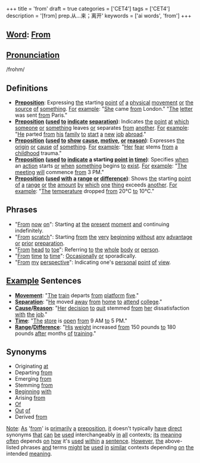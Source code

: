 +++
title = 'from'
draft = true
categories = ['CET4']
tags = ['CET4']
description = '[frɔm] prep.从…来；离开'
keywords = ['ai words', 'from']
+++

## [Word](/post/word/): [From](/post/from/)

## [Pronunciation](/post/pronunciation/)
/frohm/

## Definitions
- **[Preposition](/post/preposition/)**: Expressing [the](/post/the/) starting [point](/post/point/) [of](/post/of/) [a](/post/a/) [physical](/post/physical/) [movement](/post/movement/) [or](/post/or/) [the](/post/the/) [source](/post/source/) [of](/post/of/) [something](/post/something/). [For](/post/for/) [example](/post/example/): "[She](/post/she/) came [from](/post/from/) London." "[The](/post/the/) [letter](/post/letter/) was sent [from](/post/from/) Paris."
- **[Preposition](/post/preposition/) ([used](/post/used/) [to](/post/to/) [indicate](/post/indicate/) [separation](/post/separation/))**: Indicates [the](/post/the/) [point](/post/point/) [at](/post/at/) [which](/post/which/) [someone](/post/someone/) [or](/post/or/) [something](/post/something/) leaves [or](/post/or/) separates [from](/post/from/) [another](/post/another/). [For](/post/for/) [example](/post/example/): "[He](/post/he/) parted [from](/post/from/) [his](/post/his/) [family](/post/family/) [to](/post/to/) [start](/post/start/) [a](/post/a/) [new](/post/new/) [job](/post/job/) [abroad](/post/abroad/)."
- **[Preposition](/post/preposition/) ([used](/post/used/) [to](/post/to/) [show](/post/show/) [cause](/post/cause/), [motive](/post/motive/), [or](/post/or/) [reason](/post/reason/))**: Expresses [the](/post/the/) [origin](/post/origin/) [or](/post/or/) [cause](/post/cause/) [of](/post/of/) [something](/post/something/). [For](/post/for/) [example](/post/example/): "[Her](/post/her/) [fear](/post/fear/) stems [from](/post/from/) [a](/post/a/) [childhood](/post/childhood/) trauma."
- **[Preposition](/post/preposition/) ([used](/post/used/) [to](/post/to/) [indicate](/post/indicate/) [a](/post/a/) starting [point](/post/point/) [in](/post/in/) [time](/post/time/))**: Specifies [when](/post/when/) an [action](/post/action/) starts [or](/post/or/) [when](/post/when/) [something](/post/something/) begins [to](/post/to/) [exist](/post/exist/). [For](/post/for/) [example](/post/example/): "[The](/post/the/) [meeting](/post/meeting/) [will](/post/will/) commence [from](/post/from/) 3 PM."
- **[Preposition](/post/preposition/) ([used](/post/used/) [with](/post/with/) [a](/post/a/) [range](/post/range/) [or](/post/or/) [difference](/post/difference/))**: Shows [the](/post/the/) starting [point](/post/point/) [of](/post/of/) [a](/post/a/) [range](/post/range/) [or](/post/or/) [the](/post/the/) [amount](/post/amount/) [by](/post/by/) [which](/post/which/) [one](/post/one/) [thing](/post/thing/) exceeds [another](/post/another/). [For](/post/for/) [example](/post/example/): "[The](/post/the/) [temperature](/post/temperature/) dropped [from](/post/from/) 20°C [to](/post/to/) 10°C."

## Phrases
- "[From](/post/from/) [now](/post/now/) [on](/post/on/)": Starting [at](/post/at/) [the](/post/the/) [present](/post/present/) [moment](/post/moment/) [and](/post/and/) continuing indefinitely.
- "[From](/post/from/) [scratch](/post/scratch/)": Starting [from](/post/from/) [the](/post/the/) [very](/post/very/) [beginning](/post/beginning/) [without](/post/without/) [any](/post/any/) [advantage](/post/advantage/) [or](/post/or/) [prior](/post/prior/) [preparation](/post/preparation/).
- "[From](/post/from/) [head](/post/head/) [to](/post/to/) [toe](/post/toe/)": Referring [to](/post/to/) [the](/post/the/) [whole](/post/whole/) [body](/post/body/) [or](/post/or/) [person](/post/person/).
- "[From](/post/from/) [time](/post/time/) [to](/post/to/) [time](/post/time/)": [Occasionally](/post/occasionally/) [or](/post/or/) sporadically.
- "[From](/post/from/) [my](/post/my/) [perspective](/post/perspective/)": Indicating one's [personal](/post/personal/) [point](/post/point/) [of](/post/of/) [view](/post/view/).

## [Example](/post/example/) Sentences
- **[Movement](/post/movement/)**: "[The](/post/the/) [train](/post/train/) departs [from](/post/from/) [platform](/post/platform/) [five](/post/five/)."
- **[Separation](/post/separation/)**: "[He](/post/he/) moved [away](/post/away/) [from](/post/from/) [home](/post/home/) [to](/post/to/) [attend](/post/attend/) [college](/post/college/)."
- **[Cause](/post/cause/)/[Reason](/post/reason/)**: "[Her](/post/her/) [decision](/post/decision/) [to](/post/to/) [quit](/post/quit/) stemmed [from](/post/from/) [her](/post/her/) dissatisfaction [with](/post/with/) [the](/post/the/) [job](/post/job/)."
- **[Time](/post/time/)**: "[The](/post/the/) [store](/post/store/) is [open](/post/open/) [from](/post/from/) 9 AM [to](/post/to/) 5 PM."
- **[Range](/post/range/)/[Difference](/post/difference/)**: "[His](/post/his/) [weight](/post/weight/) increased [from](/post/from/) 150 pounds [to](/post/to/) 180 pounds [after](/post/after/) months [of](/post/of/) [training](/post/training/)."

## Synonyms
- Originating [at](/post/at/)
- Departing [from](/post/from/)
- Emerging [from](/post/from/)
- Stemming [from](/post/from/)
- [Beginning](/post/beginning/) [with](/post/with/)
- Arising [from](/post/from/)
- [Of](/post/of/)
- [Out](/post/out/) [of](/post/of/)
- Derived [from](/post/from/)

[Note](/post/note/): [As](/post/as/) '[from](/post/from/)' is [primarily](/post/primarily/) [a](/post/a/) [preposition](/post/preposition/), [it](/post/it/) doesn't typically [have](/post/have/) [direct](/post/direct/) synonyms [that](/post/that/) [can](/post/can/) [be](/post/be/) [used](/post/used/) interchangeably [in](/post/in/) [all](/post/all/) contexts; [its](/post/its/) [meaning](/post/meaning/) [often](/post/often/) depends [on](/post/on/) [how](/post/how/) it's [used](/post/used/) [within](/post/within/) [a](/post/a/) [sentence](/post/sentence/). [However](/post/however/), [the](/post/the/) above-listed phrases [and](/post/and/) terms [might](/post/might/) [be](/post/be/) [used](/post/used/) [in](/post/in/) [similar](/post/similar/) contexts depending [on](/post/on/) [the](/post/the/) intended [meaning](/post/meaning/).
